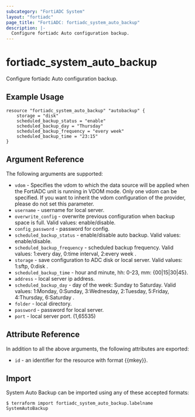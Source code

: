 ```yaml
---
subcategory: "FortiADC System"
layout: "fortiadc"
page_title: "FortiADC: fortiadc_system_auto_backup"
description: |-
  Configure fortiadc Auto configuration backup.
---
```


# fortiadc_system_auto_backup
Configure fortiadc Auto configuration backup.

## Example Usage
```hcl
resource "fortiadc_system_auto_backup" "autobackup" {
	storage = "disk"
	scheduled_backup_status = "enable"
	scheduled_backup_day = "Thursday"
	scheduled_backup_frequency = "every week"
	scheduled_backup_time = "23:15"
}

```

## Argument Reference

The following arguments are supported:

* `vdom` - Specifies the vdom to which the data source will be applied when the FortiADC unit is running in VDOM mode. Only one vdom can be specified. If you want to inherit the vdom configuration of the provider, please do not set this parameter.
* `username` - username for local server. 
* `overwrite_config` - overwrite previous configuration when backup space is full. Valid values: enable/disable.
* `config_password` - password for config. 
* `scheduled_backup_status` - enable/disable auto backup. Valid values: enable/disable.
* `scheduled_backup_frequency` - scheduled backup frequency. Valid values: 1:every day, 0:time interval, 2:every week .
* `storage` - save configuration to ADC disk or local server. Valid values: 1:sftp, 0:disk .
* `scheduled_backup_time` - hour and minute, hh: 0-23, mm: {00|15|30|45}. 
* `address` - local server ip address. 
* `scheduled_backup_day` - day of the week: Sunday to Saturday. Valid values: 1:Monday, 0:Sunday, 3:Wednesday, 2:Tuesday, 5:Friday, 4:Thursday, 6:Saturday .
* `folder` - local directory. 
* `password` - password for local server. 
* `port` - local server port. (1,65535)

## Attribute Reference

In addition to all the above arguments, the following attributes are exported:
* `id` - an identifier for the resource with format {{mkey}}.

## Import
 System Auto Backup can be imported using any of these accepted formats:
```
$ terraform import fortiadc_system_auto_backup.labelname SystemAutoBackup
```
